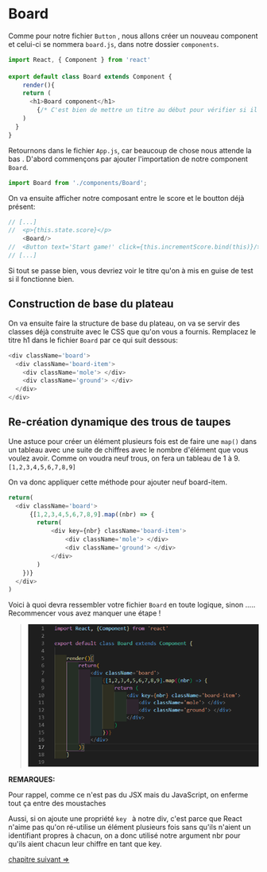 # Board

Comme pour notre fichier `Button` , nous allons créer un nouveau component et celui-ci se nommera `board.js`, dans notre dossier `components`.

```js
import React, { Component } from 'react'

export default class Board extends Component {
	render(){
    return (
      <h1>Board component</h1> 
        {/* C'est bien de mettre un titre au début pour vérifier si il fonctionne bien */}
    ) 
  }
}
```

Retournons dans le fichier `App.js`, car beaucoup de chose nous attende la bas .
D'abord commençons par ajouter l'importation de notre component `Board`.



```js
import Board from './components/Board';
```


On va ensuite afficher notre composant entre le score et le boutton déjà présent:

```js
// [...]
//	<p>{this.state.score}</p>
	<Board/>
//	<Button text='Start game!' click={this.incrementScore.bind(this)}/>
// [...]
```

Si tout se passe bien, vous devriez voir le titre qu'on à mis en guise de test si il fonctionne bien.


## Construction de base du plateau

On va ensuite faire la structure de base du plateau, on va se servir des classes déjà construite avec le CSS que qu'on vous a fournis. Remplacez le titre h1 dans le fichier `Board` par ce qui suit dessous:

```js
<div className='board'>
  <div className='board-item'>
    <div className='mole'> </div>
    <div className='ground'> </div>
  </div>
</div>
```

## Re-création dynamique des trous de taupes

Une astuce pour créer un élément plusieurs fois est de faire une `map()` dans un tableau avec une suite de chiffres avec le nombre d'élément que vous voulez avoir. Comme on voudra neuf trous, on fera un tableau de 1 à 9. `[1,2,3,4,5,6,7,8,9]`

 On va donc appliquer cette méthode pour ajouter neuf board-item.

```js
return(
  <div className='board'>
	  {[1,2,3,4,5,6,7,8,9].map((nbr) => {
        return(
        	<div key={nbr} className='board-item'>
    			<div className='mole'> </div>
    			<div className='ground'> </div>
  			</div>
        )
    })}
  </div>
)
```

Voici à quoi devra ressembler votre fichier `Board` en toute logique, sinon ..... Recommencer vous avez manquer une étape !

> ![final](./img/board/fichier-board.png)


**REMARQUES:**

Pour rappel, comme ce n'est pas du JSX mais du JavaScript, on enferme tout ça entre des moustaches

Aussi, si on ajoute une propriété `key ` à notre div, c'est parce que React n'aime pas qu'on ré-utilise un élément plusieurs fois sans qu'ils n'aient un identifiant propres à chacun, on a donc utilisé notre argument nbr pour qu'ils aient chacun leur chiffre en tant que key.


[chapitre suivant =>](08-chats.md)